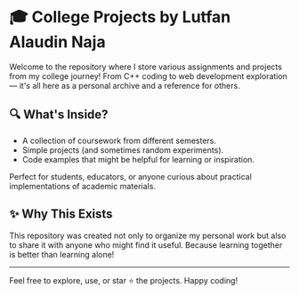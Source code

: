 # 🎓 College Projects by Lutfan Alaudin Naja

Welcome to the repository where I store various assignments and projects from my college journey! From C++ coding to web development exploration — it's all here as a personal archive and a reference for others.

## 🔍 What's Inside?

- A collection of coursework from different semesters.
- Simple projects (and sometimes random experiments).
- Code examples that might be helpful for learning or inspiration.

Perfect for students, educators, or anyone curious about practical implementations of academic materials.

## ✨ Why This Exists

This repository was created not only to organize my personal work but also to share it with anyone who might find it useful. Because learning together is better than learning alone!

---

Feel free to explore, use, or star ⭐ the projects. Happy coding!
